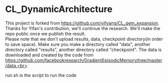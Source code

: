 # CL_DynamicArchitecture
This project is forked from https://github.com/yifyang/CL_gem_expansion. Thanks for Yifan's contribution, we'll continue the research.
We'll make the repo public once we publish the result.
<br>
Please note that we don't upload results, data, checkpoint directory(in order to save space). Make sure you make a directory called "data", another directory called "results", another directory called "checkpoint". The data is downloaded and created by the code from https://github.com/facebookresearch/GradientEpisodicMemory/tree/master/data.<br>

run.sh is the script to run the code
